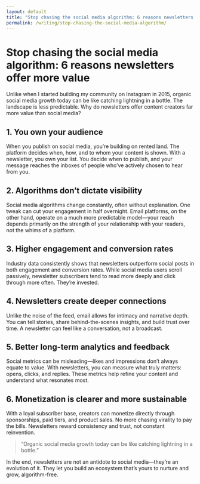 ```yaml
---
layout: default
title: "Stop chasing the social media algorithm: 6 reasons newsletters offer more value"
permalink: /writing/stop-chasing-the-social-media-algorithm/
---
```


# Stop chasing the social media algorithm: 6 reasons newsletters offer more value

Unlike when I started building my community on Instagram in 2015, organic social media growth today can be like catching lightning in a bottle. The landscape is less predictable. Why do newsletters offer content creators far more value than social media?

## 1. You own your audience

When you publish on social media, you’re building on rented land. The platform decides when, how, and to whom your content is shown. With a newsletter, you own your list. You decide when to publish, and your message reaches the inboxes of people who’ve actively chosen to hear from you.

## 2. Algorithms don’t dictate visibility

Social media algorithms change constantly, often without explanation. One tweak can cut your engagement in half overnight. Email platforms, on the other hand, operate on a much more predictable model—your reach depends primarily on the strength of your relationship with your readers, not the whims of a platform.

## 3. Higher engagement and conversion rates

Industry data consistently shows that newsletters outperform social posts in both engagement and conversion rates. While social media users scroll passively, newsletter subscribers tend to read more deeply and click through more often. They’re invested.

## 4. Newsletters create deeper connections

Unlike the noise of the feed, email allows for intimacy and narrative depth. You can tell stories, share behind-the-scenes insights, and build trust over time. A newsletter can feel like a conversation, not a broadcast.

## 5. Better long-term analytics and feedback

Social metrics can be misleading—likes and impressions don’t always equate to value. With newsletters, you can measure what truly matters: opens, clicks, and replies. These metrics help refine your content and understand what resonates most.

## 6. Monetization is clearer and more sustainable

With a loyal subscriber base, creators can monetize directly through sponsorships, paid tiers, and product sales. No more chasing virality to pay the bills. Newsletters reward consistency and trust, not constant reinvention.

> “Organic social media growth today can be like catching lightning in a bottle.”

In the end, newsletters are not an antidote to social media—they’re an evolution of it. They let you build an ecosystem that’s yours to nurture and grow, algorithm-free.
